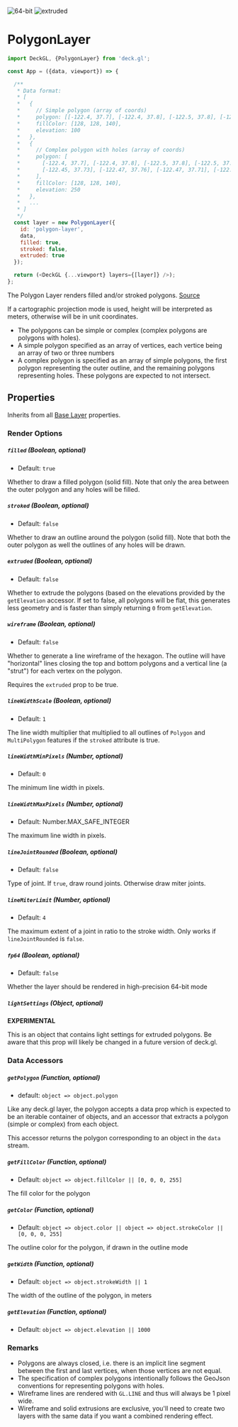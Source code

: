 <!-- INJECT:"PolygonLayerDemo" -->

<p class="badges">
  <img src="https://img.shields.io/badge/64--bit-support-blue.svg?style=flat-square" alt="64-bit" />
  <img src="https://img.shields.io/badge/extruded-yes-blue.svg?style=flat-square" alt="extruded" />
</p>

# PolygonLayer

```js
import DeckGL, {PolygonLayer} from 'deck.gl';

const App = ({data, viewport}) => {

  /**
   * Data format:
   * [
   *   {
   *     // Simple polygon (array of coords)
   *     polygon: [[-122.4, 37.7], [-122.4, 37.8], [-122.5, 37.8], [-122.5, 37.7], [-122.4, 37.7]],
   *     fillColor: [128, 128, 140],
   *     elevation: 100
   *   },
   *   {
   *     // Complex polygon with holes (array of coords)
   *     polygon: [
   *       [-122.4, 37.7], [-122.4, 37.8], [-122.5, 37.8], [-122.5, 37.7], [-122.4, 37.7]],
   *       [-122.45, 37.73], [-122.47, 37.76], [-122.47, 37.71], [-122.45, 37.73]
   *     ],
   *     fillColor: [128, 128, 140],
   *     elevation: 250
   *   },
   *   ...
   * ]
   */
  const layer = new PolygonLayer({
    id: 'polygon-layer',
    data,
    filled: true,
    stroked: false,
    extruded: true
  });

  return (<DeckGL {...viewport} layers={[layer]} />);
};
```

The Polygon Layer renders filled and/or stroked polygons.
[Source](https://github.com/uber/deck.gl/tree/master/src/layers/core/polygon-layer)

If a cartographic projection mode is used, height will be interpreted as meters,
otherwise will be in unit coordinates.

* The polypgons can be simple or complex (complex polygons are polygons with holes).
* A simple polygon specified as an array of vertices, each vertice being an array of two or three numbers
* A complex polygon is specified as an array of simple polygons, the first polygon
  representing the outer outline, and the remaining polygons representing holes. These polygons are expected to not intersect.

## Properties

Inherits from all [Base Layer](/docs/api-reference/base-layer.md) properties.

### Render Options

##### `filled` (Boolean, optional)

- Default: `true`

Whether to draw a filled polygon (solid fill). Note that only
the area between the outer polygon and any holes will be filled.

##### `stroked` (Boolean, optional)

- Default: `false`

Whether to draw an outline around the polygon (solid fill). Note that
both the outer polygon as well the outlines of any holes will be drawn.

##### `extruded` (Boolean, optional)

- Default: `false`

Whether to extrude the polygons (based on the elevations provided by the
`getElevation` accessor. If set to false, all polygons will be flat, this
generates less geometry and is faster than simply returning `0` from `getElevation`.

##### `wireframe` (Boolean, optional)

- Default: `false`

Whether to generate a line wireframe of the hexagon. The outline will have
"horizontal" lines closing the top and bottom polygons and a vertical line
(a "strut") for each vertex on the polygon.

Requires the `extruded` prop to be true.

##### `lineWidthScale` (Boolean, optional)

- Default: `1`

The line width multiplier that multiplied to all outlines of `Polygon` and `MultiPolygon`
features if the `stroked` attribute is true.

##### `lineWidthMinPixels` (Number, optional)

- Default: `0`

The minimum line width in pixels.

##### `lineWidthMaxPixels` (Number, optional)

- Default: Number.MAX_SAFE_INTEGER

The maximum line width in pixels.

##### `lineJointRounded` (Boolean, optional)

- Default: `false`

Type of joint. If `true`, draw round joints. Otherwise draw miter joints.

##### `lineMiterLimit` (Number, optional)

- Default: `4`

The maximum extent of a joint in ratio to the stroke width.
Only works if `lineJointRounded` is `false`.

##### `fp64` (Boolean, optional)

- Default: `false`

Whether the layer should be rendered in high-precision 64-bit mode

##### `lightSettings` (Object, optional)

**EXPERIMENTAL**

This is an object that contains light settings for extruded polygons.
Be aware that this prop will likely be changed in a future version of deck.gl.

### Data Accessors

##### `getPolygon` (Function, optional)

- default: `object => object.polygon`

Like any deck.gl layer, the polygon accepts a data prop which is expected to
be an iterable container of objects, and an accessor
that extracts a polygon (simple or complex) from each object.

This accessor returns the polygon corresponding to an object in the `data` stream.

##### `getFillColor` (Function, optional)

- Default: `object => object.fillColor || [0, 0, 0, 255]`

The fill color for the polygon

##### `getColor` (Function, optional)

- Default: `object => object.color || object => object.strokeColor || [0, 0, 0, 255]`

The outline color for the polygon, if drawn in the outline mode

##### `getWidth` (Function, optional)

- Default: `object => object.strokeWidth || 1`

The width of the outline of the polygon, in meters

##### `getElevation` (Function, optional)

- Default: `object => object.elevation || 1000`

### Remarks

* Polygons are always closed, i.e. there is an implicit line segment between
  the first and last vertices, when those vertices are not equal.
* The specification of complex polygons intentionally follows the GeoJson
  conventions for representing polygons with holes.
* Wireframe lines are rendered with `GL.LINE` and thus will always be 1 pixel wide.
* Wireframe and solid extrusions are exclusive, you'll need to create two layers
  with the same data if you want a combined rendering effect.
